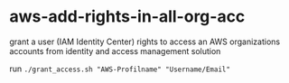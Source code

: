# aws-add-rights-in-all-org-acc
grant a user (IAM Identity Center) rights to access an AWS organizations accounts from identity and access management solution

run ```./grant_access.sh "AWS-Profilname" "Username/Email" ```
